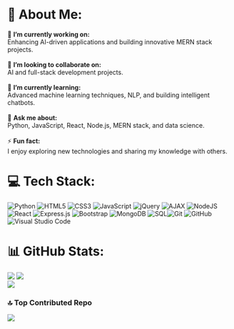 # 💫 About Me:
🔭 **I’m currently working on:**  
Enhancing AI-driven applications and building innovative MERN stack projects.<br><br>👯 **I’m looking to collaborate on:**  
AI and full-stack development projects.<br><br>🌱 **I’m currently learning:**  
Advanced machine learning techniques, NLP, and building intelligent chatbots.<br><br>💬 **Ask me about:**  
Python, JavaScript, React, Node.js, MERN stack, and data science.<br><br>⚡ **Fun fact:**  
I enjoy exploring new technologies and sharing my knowledge with others.

# 💻 Tech Stack:

![Python](https://img.shields.io/badge/Python-3670A0?style=for-the-badge&logo=python&logoColor=ffdd54) ![HTML5](https://img.shields.io/badge/HTML5-%23E34F26.svg?style=for-the-badge&logo=html5&logoColor=white) ![CSS3](https://img.shields.io/badge/CSS3-%231572B6.svg?style=for-the-badge&logo=css3&logoColor=white) ![JavaScript](https://img.shields.io/badge/JavaScript-%23323330.svg?style=for-the-badge&logo=javascript&logoColor=%23F7DF1E) ![jQuery](https://img.shields.io/badge/jQuery-%230769AD.svg?style=for-the-badge&logo=jquery&logoColor=white) ![AJAX](https://img.shields.io/badge/AJAX-%230084CB.svg?style=for-the-badge&logo=javascript&logoColor=white) ![NodeJS](https://img.shields.io/badge/Node.js-6DA55F?style=for-the-badge&logo=node.js&logoColor=white) ![React](https://img.shields.io/badge/React-%2320232a.svg?style=for-the-badge&logo=react&logoColor=%2361DAFB) ![Express.js](https://img.shields.io/badge/Express.js-%23404d59.svg?style=for-the-badge&logo=express&logoColor=%2361DAFB) ![Bootstrap](https://img.shields.io/badge/Bootstrap-%23563D7C.svg?style=for-the-badge&logo=bootstrap&logoColor=white) ![MongoDB](https://img.shields.io/badge/MongoDB-%234ea94b.svg?style=for-the-badge&logo=mongodb&logoColor=white) ![SQL](https://img.shields.io/badge/SQL-%2300f.svg?style=for-the-badge&logo=postgresql&logoColor=white)![Git](https://img.shields.io/badge/Git-%23F05033.svg?style=for-the-badge&logo=git&logoColor=white) ![GitHub](https://img.shields.io/badge/GitHub-%2312100E.svg?style=for-the-badge&logo=github&logoColor=white) ![Visual Studio Code](https://img.shields.io/badge/VS%20Code-0078d7.svg?style=for-the-badge&logo=visual-studio-code&logoColor=white)  

# 📊 GitHub Stats:
![](https://github-readme-stats.vercel.app/api?username=krushal-kalkani&theme=dark&hide_border=false&include_all_commits=false&count_private=true) ![](https://github-readme-streak-stats.herokuapp.com/?user=krushal-kalkani&theme=dark&hide_border=false)<br/>
![](https://github-readme-stats.vercel.app/api/top-langs/?username=krushal-kalkani&theme=dark&hide_border=false&include_all_commits=false&count_private=true&layout=compact)

### 🔝 Top Contributed Repo
![](https://github-contributor-stats.vercel.app/api?username=krushal-kalkani&limit=5&theme=tokyonight&combine_all_yearly_contributions=true)

<!---
[![](https://visitcount.itsvg.in/api?id=krushal-kalkani&icon=0&color=0)](https://visitcount.itsvg.in)

<!-- Proudly created with GPRM ( https://gprm.itsvg.in ) -->

